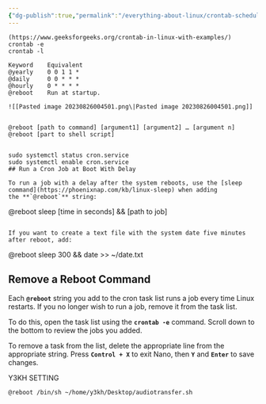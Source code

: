 ```yaml
---
{"dg-publish":true,"permalink":"/everything-about-linux/crontab-schedule/","dgPassFrontmatter":true,"noteIcon":""}
---
```


	(https://www.geeksforgeeks.org/crontab-in-linux-with-examples/)
	crontab -e
	crontab -l

	Keyword    Equivalent
	@yearly    0 0 1 1 *
	@daily     0 0 * * *
	@hourly    0 * * * *
	@reboot    Run at startup.
	
	![[Pasted image 20230826004501.png\|Pasted image 20230826004501.png]]


	@reboot [path to command] [argument1] [argument2] … [argument n] 
	@reboot [part to shell script]


	sudo systemctl status cron.service
	sudo systemctl enable cron.service
	## Run a Cron Job at Boot With Delay

```
To run a job with a delay after the system reboots, use the [sleep command](https://phoenixnap.com/kb/linux-sleep) when adding the **`@reboot`** string:

```
@reboot sleep [time in seconds] && [path to job]
```

If you want to create a text file with the system date five minutes after reboot, add:

```
@reboot sleep 300 && date >> ~/date.txt
## Remove a Reboot Command

Each **`@reboot`** string you add to the cron task list runs a job every time Linux restarts. If you no longer wish to run a job, remove it from the task list.

To do this, open the task list using the **`crontab -e`** command. Scroll down to the bottom to review the jobs you added.

To remove a task from the list, delete the appropriate line from the appropriate string. Press **`Control + X`** to exit Nano, then **`Y`** and **`Enter`** to save changes.


Y3KH SETTING

	@reboot /bin/sh ~/home/y3kh/Desktop/audiotransfer.sh
	